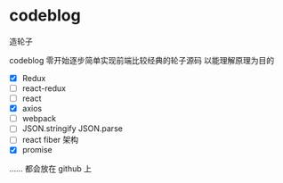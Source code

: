 # codeblog

造轮子

codeblog 零开始逐步简单实现前端比较经典的轮子源码 以能理解原理为目的

- [x] Redux
- [ ] react-redux
- [ ] react
- [x] axios
- [ ] webpack
- [ ] JSON.stringify JSON.parse
- [ ] react fiber 架构
- [x] promise

......
都会放在 github 上
